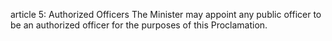 article 5: Authorized Officers
The Minister may appoint any public officer to be an authorized officer for the purposes of this Proclamation.
<ul>
</ul>